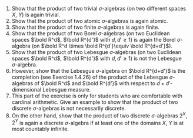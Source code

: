 1. Show that the product of two trivial $\sigma$-algebras (on two different spaces $X$, $Y$) is again trivial.
2. Show that the product of two atomic $\sigma$-algebras is again atomic.
3. Show that the product of two finite $\sigma$-algebras is again finite.
4. Show that the product of two Borel $\sigma$-algebras (on two Euclidean spaces $\bold R^d$, $\bold R^{d'}$ with $d,d'\ge 1$) is again the Borel $\sigma$-algebra (on $\bold R^d \times \bold R^{d'}\equiv \bold R^{d+d'}$).
5. Show that the product of two Lebesgue $\sigma$-algebras (on two Euclidean spaces $\bold R^d$, $\bold R^{d'}$ with $d,d'\ge 1$) is not the Lebesgue $\sigma$-algebra.
6. However, show that the Lebesgue $\sigma$-algebra on $\bold R^{d+d'}$ is the completion (see Exercise 1.4.26) of the product of the Lebesgue $\sigma$-algebras of $\bold R^d$ and $\bold R^{d'}$ with respect to $d+d'$-dimensional Lebesgue measure.
7. This part of the exercise is only for students who are comfortable with cardinal arithmetic. Give an example to show that the product
of two discrete $\sigma$-algebras is not necessarily discrete.
8. On the other hand, show that the product of two discrete $\sigma$-algebras $2^X,2^Y$ is again a discrete $\sigma$-algebra if at least one of the domains $X$, $Y$ is at most  countably infinite.